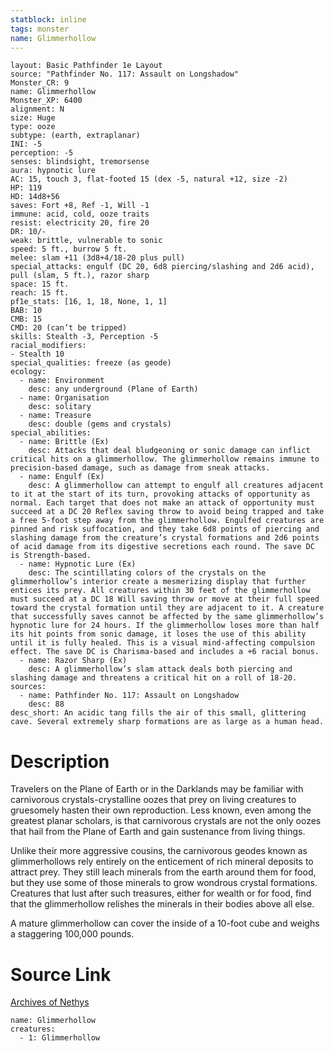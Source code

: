 ```yaml
---
statblock: inline
tags: monster
name: Glimmerhollow
---
```

```statblock
layout: Basic Pathfinder 1e Layout
source: "Pathfinder No. 117: Assault on Longshadow"
Monster_CR: 9
name: Glimmerhollow
Monster_XP: 6400
alignment: N
size: Huge
type: ooze
subtype: (earth, extraplanar)
INI: -5
perception: -5
senses: blindsight, tremorsense
aura: hypnotic lure
AC: 15, touch 3, flat-footed 15 (dex -5, natural +12, size -2)
HP: 119
HD: 14d8+56
saves: Fort +8, Ref -1, Will -1
immune: acid, cold, ooze traits
resist: electricity 20, fire 20
DR: 10/-
weak: brittle, vulnerable to sonic
speed: 5 ft., burrow 5 ft.
melee: slam +11 (3d8+4/18-20 plus pull)
special_attacks: engulf (DC 20, 6d8 piercing/slashing and 2d6 acid), pull (slam, 5 ft.), razor sharp
space: 15 ft.
reach: 15 ft.
pf1e_stats: [16, 1, 18, None, 1, 1]
BAB: 10
CMB: 15
CMD: 20 (can’t be tripped)
skills: Stealth -3, Perception -5
racial_modifiers:
- Stealth 10
special_qualities: freeze (as geode)
ecology:
  - name: Environment
    desc: any underground (Plane of Earth)
  - name: Organisation
    desc: solitary
  - name: Treasure
    desc: double (gems and crystals)
special_abilities:
  - name: Brittle (Ex)
    desc: Attacks that deal bludgeoning or sonic damage can inflict critical hits on a glimmerhollow. The glimmerhollow remains immune to precision-based damage, such as damage from sneak attacks.
  - name: Engulf (Ex)
    desc: A glimmerhollow can attempt to engulf all creatures adjacent to it at the start of its turn, provoking attacks of opportunity as normal. Each target that does not make an attack of opportunity must succeed at a DC 20 Reflex saving throw to avoid being trapped and take a free 5-foot step away from the glimmerhollow. Engulfed creatures are pinned and risk suffocation, and they take 6d8 points of piercing and slashing damage from the creature’s crystal formations and 2d6 points of acid damage from its digestive secretions each round. The save DC is Strength-based.
  - name: Hypnotic Lure (Ex)
    desc: The scintillating colors of the crystals on the glimmerhollow’s interior create a mesmerizing display that further entices its prey. All creatures within 30 feet of the glimmerhollow must succeed at a DC 18 Will saving throw or move at their full speed toward the crystal formation until they are adjacent to it. A creature that successfully saves cannot be affected by the same glimmerhollow’s hypnotic lure for 24 hours. If the glimmerhollow loses more than half its hit points from sonic damage, it loses the use of this ability until it is fully healed. This is a visual mind-affecting compulsion effect. The save DC is Charisma-based and includes a +6 racial bonus.
  - name: Razor Sharp (Ex)
    desc: A glimmerhollow’s slam attack deals both piercing and slashing damage and threatens a critical hit on a roll of 18-20.
sources:
  - name: Pathfinder No. 117: Assault on Longshadow
    desc: 88
desc_short: An acidic tang fills the air of this small, glittering cave. Several extremely sharp formations are as large as a human head.
```
# Description
Travelers on the Plane of Earth or in the Darklands may be familiar with carnivorous crystals-crystalline oozes that prey on living creatures to gruesomely hasten their own reproduction. Less known, even among the greatest planar scholars, is that carnivorous crystals are not the only oozes that hail from the Plane of Earth and gain sustenance from living things.

Unlike their more aggressive cousins, the carnivorous geodes known as glimmerhollows rely entirely on the enticement of rich mineral deposits to attract prey. They still leach minerals from the earth around them for food, but they use some of those minerals to grow wondrous crystal formations. Creatures that lust after such treasures, either for wealth or for food, find that the glimmerhollow relishes the minerals in their bodies above all else.

A mature glimmerhollow can cover the inside of a 10-foot cube and weighs a staggering 100,000 pounds.
# Source Link
[Archives of Nethys](https://aonprd.com/MonsterDisplay.aspx?ItemName=Glimmerhollow)
```encounter-table
name: Glimmerhollow
creatures:
  - 1: Glimmerhollow
```
